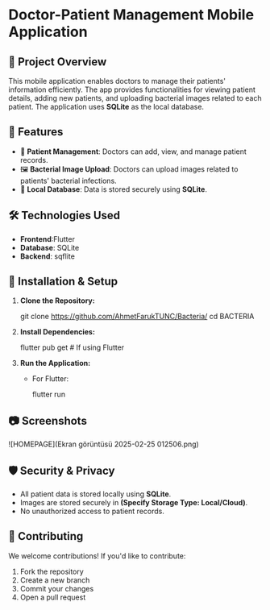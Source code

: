 # Doctor-Patient Management Mobile Application

## 📌 Project Overview
This mobile application enables doctors to manage their patients' information efficiently. The app provides functionalities for viewing patient details, adding new patients, and uploading bacterial images related to each patient. The application uses **SQLite** as the local database.

## 📱 Features
- 🏥 **Patient Management**: Doctors can add, view, and manage patient records.
- 🖼 **Bacterial Image Upload**: Doctors can upload images related to patients' bacterial infections.
- 📂 **Local Database**: Data is stored securely using **SQLite**.

## 🛠 Technologies Used
- **Frontend**:Flutter
- **Database**: SQLite
- **Backend**: sqflite

## 🚀 Installation & Setup
1. **Clone the Repository:**
   
   git clone https://github.com/AhmetFarukTUNC/Bacteria/
   cd BACTERIA
  
2. **Install Dependencies:**
   
   
   flutter pub get # If using Flutter
   
3. **Run the Application:**
   
   - For Flutter:
     
     flutter run

## 📷 Screenshots
![HOMEPAGE](Ekran görüntüsü 2025-02-25 012506.png)

## 🛡 Security & Privacy
- All patient data is stored locally using **SQLite**.
- Images are stored securely in **(Specify Storage Type: Local/Cloud)**.
- No unauthorized access to patient records.

## 🤝 Contributing
We welcome contributions! If you'd like to contribute:
1. Fork the repository
2. Create a new branch 
3. Commit your changes
4. Open a pull request



